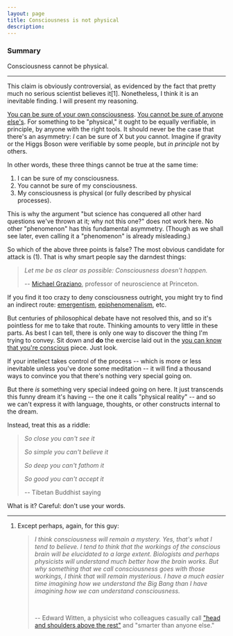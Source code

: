 ```yaml
---
layout: page
title: Consciousness is not physical
description:
---
```


### Summary

Consciousness cannot be physical.

---

This claim is obviously controversial, as evidenced by the fact that pretty 
much no serious scientist believes it[1]. Nonetheless, I think it is an 
inevitable finding. I will present my reasoning.

[You can be sure of your own consciousness](your-consciousness.html). 
[You cannot be sure of anyone else's](other-consciousness.html).
For something to be "physical," it ought to be equally verifiable, in
principle, by anyone with the right tools. It should never be the case that
there's an asymmetry: *I* can be sure of X but *you* cannot. Imagine if 
gravity or the Higgs Boson were verifiable by some people, but *in principle* 
not by others. 

In other words, these three things cannot be true at the same time:

1. I can be sure of my consciousness.
1. You cannot be sure of my consciousness.
1. My consciousness is physical (or fully described by physical processes).

This is why the argument "but science has conquered all other
hard questions we've thrown at it; why not this one?" does not work here. No
other "phenomenon" has this fundamental asymmetry. (Though as we shall see 
later, even calling it a "phenomenon" is already misleading.)

So which of the above three points is false?
The most obvious candidate for attack is (1). That is why smart people say
the darndest things:

> *Let me be as clear as possible: Consciousness doesn't happen.*
> &nbsp;
>
> -- [Michael Graziano](https://www.theatlantic.com/science/archive/2016/01/consciousness-color-brain/423522/),
> professor of neuroscience at Princeton.

If you find it too crazy to deny consciousness outright, you might try to find 
an indirect route: 
[emergentism](https://plato.stanford.edu/entries/properties-emergent/), [epiphenomenalism](https://plato.stanford.edu/entries/epiphenomenalism/), etc.

But centuries of philosophical debate have not resolved this, and so it's
pointless for me to take that route. Thinking amounts to very little in these
parts. As best I can tell, there is only one way to discover the thing I'm 
trying to convey. Sit down and **do** the exercise laid out in the [you can know
that you're conscious](your-consciousness.html) piece. Just look.
 
If your intellect takes control of the process -- which is more or less
inevitable unless you've done some meditation -- it will find a thousand ways
to convince you that there's nothing very special going on.

But there *is* something very special indeed going on here. It just
transcends this funny dream it's having -- the one it calls "physical reality" 
-- and so we can't express it with language, thoughts, or other constructs 
internal to the dream.

Instead, treat this as a riddle:

> *So close you can't see it*
>
> *So simple you can't believe it*
>
> *So deep you can't fathom it*
>
> *So good you can't accept it*
>
> -- Tibetan Buddhist saying

What is it? Careful: don't use your words.

---

1. Except perhaps, again, for this guy:

   > *I think consciousness will remain a mystery. Yes, that's what I tend
to believe. I tend to think that the workings of the conscious brain
will be elucidated to a large extent. Biologists and perhaps physicists
will understand much better how the brain works. But why something that
we call consciousness goes with those workings, I think that will remain
mysterious. I have a much easier time imagining how we understand the
Big Bang than I have imagining how we can understand consciousness.*
   >
   > &nbsp;
   >
   > -- Edward Witten, a physicist who colleagues casually call ["head and shoulders above the rest"](http://www.nytimes.com/1987/10/18/magazine/a-theory-of-everything.html?pagewanted=all) and "smarter than anyone else."

